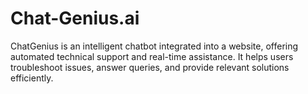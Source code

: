 # Chat-Genius.ai
ChatGenius is an intelligent chatbot integrated into a website, offering automated technical support and real-time assistance. It helps users troubleshoot issues, answer queries, and provide relevant solutions efficiently.
